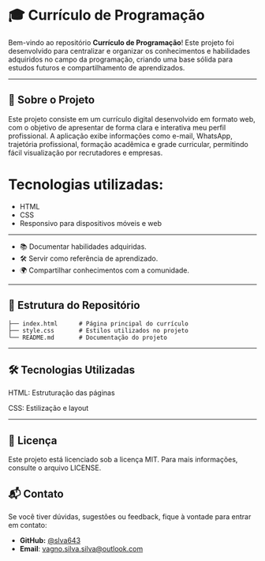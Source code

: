 # 🎓 Currículo de Programação #

Bem-vindo ao repositório **Currículo de Programação**! Este projeto foi desenvolvido para centralizar e organizar os conhecimentos e habilidades adquiridos no campo da programação, criando uma base sólida para estudos futuros e compartilhamento de aprendizados.

---

## 📖 Sobre o Projeto

Este projeto consiste em um currículo digital desenvolvido em formato web, com o objetivo de apresentar de forma clara e interativa meu perfil profissional. A aplicação exibe informações como e-mail, WhatsApp, trajetória profissional, formação acadêmica e grade curricular, permitindo fácil visualização por recrutadores e empresas.

# Tecnologias utilizadas:

- HTML
- CSS  
- Responsivo para dispositivos móveis e web
---

- 📚 Documentar habilidades adquiridas.  
- 🛠 Servir como referência de aprendizado.  
- 🌍 Compartilhar conhecimentos com a comunidade.  

---

## 📂 Estrutura do Repositório

```curriculo_programação
├── index.html      # Página principal do currículo
├── style.css       # Estilos utilizados no projeto
└── README.md       # Documentação do projeto

```
---
## 🛠 Tecnologias Utilizadas
HTML: Estruturação das páginas

CSS: Estilização e layout

---

## 📝 Licença
Este projeto está licenciado sob a licença MIT. Para mais informações, consulte o arquivo LICENSE.

## 📬 Contato
Se você tiver dúvidas, sugestões ou feedback, fique à vontade para entrar em contato:

- **GitHub:** [@slva643](https://github.com/slva643/)
- **Email**: [vagno.silva.silva@outlook.com](mailto:vagno.silva.silva@outlook.com)

